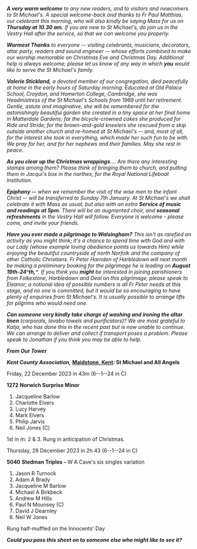 
***A very warm welcome** to any new readers, and to visitors and
newcomers to St Michael\'s. A special welcome-back and thanks to Fr Paul
Matthias, our celebrant this morning, who will also kindly be saying
Mass for us on **Thursday at 10.30 am.** If you are new to St
Michael\'s, do join us in the Vestry Hall after the service, so that we
can welcome you properly.*

***Warmest Thanks** to everyone -- visiting celebrants, musicians,
decorators, altar party, readers and sound engineer -- whose efforts
combined to make our worship memorable on Christmas Eve and Christmas
Day. Additional help is always welcome; please let us know of any way in
which **you** would like to serve the St Michael\'s family.*

***Valerie Stickland,** a devoted member of our congregation, died
peacefully at home in the early hours of Saturday morning. Educated at
Old Palace School, Croydon, and Homerton College, Cambridge, she was
Headmistress of the St Michael\'s Schools from 1969 until her
retirement. Gentle, astute and imaginative, she will be remembered for
the astonishingly beautiful garden she created in a tiny space at her
final home in Matterdale Gardens; for the bicycle-crowned cakes she
produced for Ride and Stride; for the brown-and-gold kneelers she
rescued from a skip outside another church and re-homed at St Michael\'s
-- and, most of all, for the interest she took in everything, which made
her such fun to be with. We pray for her, and for her nephews and their
families. May she rest in peace.*

***As you clear up the Christmas wrappings**.... Are there any
interesting stamps among them? Please think of bringing them to church,
and putting them in Jacqui\'s box in the narthex, for the Royal National
Lifeboat Institution.*

***Epiphany --** when we remember the visit of the wise men to the
infant Christ -- will be transferred to Sunday 7th January. At St
Michael\'s we shall celebrate it with Mass as usual, but also with an
extra **Service of music and readings** **at 5pm.** There will be an
augmented choir, and **seasonal refreshments** in the Vestry Hall will
follow. Everyone is welcome - please come, and invite your friends.*

***Have you ever made a pilgrimage to Walsingham?** This isn\'t as
rarefied an activity as you might think; it\'s a chance to spend time
with God and with our Lady (whose example loving obedience points us
towards Him) while enjoying the beautiful countryside of north Norfolk
and the company of other Catholic Christians. Fr Peter Harnden of
Harbledown will next month be making a preliminary booking for the
pilgrimage he is leading on **August 19th-24^th,^**. If you think you
**might** be interested in joining parishioners from Folkestone,
Harbledown and Deal on this pilgrimage, please speak to Eleanor; a
notional idea of possible numbers is all Fr Peter needs at this stage,
and no one is committed, but it would be so encouraging to have plenty
of enquiries from St Michael\'s. It is usually possible to arrange lifts
for pilgrims who would need one.*

***Can someone very kindly take charge of washing and ironing the altar
linen** (corporals, lavabo towels and purificators)? We are most
grateful to Katja, who has done this in the recent past but is now
unable to continue. We can arrange to deliver and collect if transport
poses a problem. Please speak to Jonathan if you think you may be able
to help.*

***From Our Tower***

***Kent County Association,*** **[Maidstone,
Kent](https://dove.cccbr.org.uk/tower/12644#_blank): St Michael and All
Angels**

Friday, 22 December 2023 in 43m (6--1--24 in C)

**1272** **Norwich Surprise Minor**

1. Jacqueline Barlow
2. Charlotte Elvers
3. Lucy Harvey
4. Mark Elvers
5. Philip Jarvis
6. Neil Jones (C)

1st in m: 2 & 3. Rung in anticipation of Christmas.

Thursday, 28 December 2023 in 2h 43 (6--1--24 in C)

**5040** **Stedman Triples -** W A Cave\'s six singles variation

1. Jason R Turnock
2. Adam A Brady
3. Jacqueline M Barlow
4. Michael A Birkbeck
5. Andrew M Hills
6. Paul N Mounsey (C)
7. David J Dearnley
8. Neil W Jones

Rung half-muffled on the Innocents\' Day

***Could you pass this sheet on to someone else who might like to see
it?***
